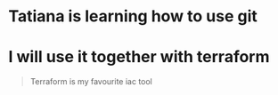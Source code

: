 # Tatiana is learning how to use git
# I will use it together with terraform
> Terraform is my favourite iac tool